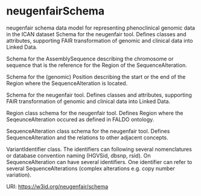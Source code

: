 # neugenfairSchema 

neugenfair schema data model for representing phenoclinical genomic data in the ICAN dataset
Schema for the neugenfair tool. Defines classes and attributes, supporting FAIR transformation of genomic and clinical data into Linked Data.

Schema for the AssemblySequence describing the chromosome or sequence that is the reference for the Region of the SequenceAlteration.

Schema for the (genomic) Position describing the start or the end of the Region where the SequenceAlteration is located.

Schema for the neugenfair tool. Defines classes and attributes, supporting FAIR transformation of genomic and clinical data into Linked Data.

Region class schema for the neugenfair tool. Defines Region where the SeqeunceAlteration occured as defined in FALDO ontology.

SequenceAlteration class schema for the neugenfair tool. Defines SequenceAlteration and the relations to other adjacent concepts.

VariantIdentifier class. The identifiers can following several nomenclatures or database convention naming (HGVSid, dbsnp, rsid). On SequenceAlteration can have several identifiers. One identifier can refer to several SequenceAlterations (complex alterations e.g. copy number variation).


URI: https://w3id.org/neugenfair/schema